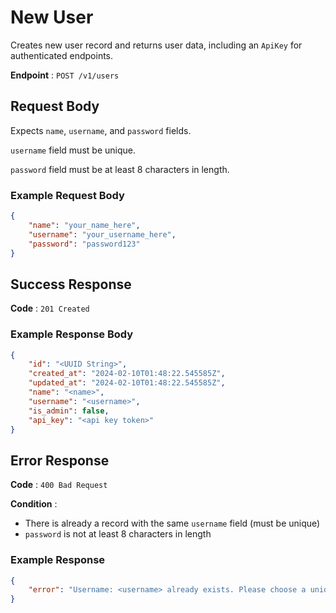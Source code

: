 # New User

Creates new user record and returns user data, including an `ApiKey` for authenticated endpoints.

**Endpoint** : `POST /v1/users`

## Request Body

Expects `name`, `username`, and `password` fields.

`username` field must be unique.

`password` field must be at least 8 characters in length.

### Example Request Body

```json
{
    "name": "your_name_here",
    "username": "your_username_here",
    "password": "password123"
}
```

## Success Response

**Code** : `201 Created`

### Example Response Body

```json
{
    "id": "<UUID String>",
    "created_at": "2024-02-10T01:48:22.545585Z",
    "updated_at": "2024-02-10T01:48:22.545585Z",
    "name": "<name>",
    "username": "<username>",
    "is_admin": false,
    "api_key": "<api key token>"
}
```

## Error Response

**Code** : `400 Bad Request`

**Condition** :

* There is already a record with the same `username` field (must be unique)
* `password` is not at least 8 characters in length

### Example Response

```json
{
    "error": "Username: <username> already exists. Please choose a unique username."
}
```
